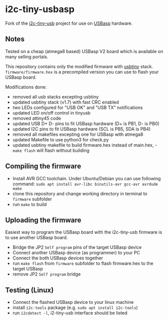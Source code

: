 # i2c-tiny-usbasp

Fork of the [i2c-tiny-usb](https://github.com/harbaum/I2C-Tiny-USB) project for use on [USBasp](https://www.fischl.de/usbasp/) hardware.

## Notes

Tested on a cheap (atmega8 based) USBasp V2 board which is available on many selling portals.

This repository contains only the modified firmware with [usbtiny](https://dicks.home.xs4all.nl/avr/usbtiny/) stack.
`firmware/firmware.hex` is a precompiled version you can use to flash your USBasp board.

Modifications done:
- removed all usb stacks excepting usbtiny
- updated usbtiny stack (v1.7) with fast CRC enabled
- two LEDs configured for "USB OK" and "USB TX" notifications
- updated LED on/off control in tinyusb
- removed attiny45 code
- updated USB D+ D- pins to fit USBasp hardware (D+ is PB1, D- is PB0)
- updated I2C pins to fit USBasp hardware (SCL is PB5, SDA is PB4)
- removed all makefiles excepting one for USBasp with atmega8
- updated Makefile to use python3 for check.py
- updated usbtiny makefile to build firmware.hex instead of main.hex, - `make flash` will flash without building

## Compiling the firmware

- Install AVR GCC toolchain. Under Ubuntu/Debian you can use following command: `sudo apt install avr-libc binutils-avr gcc-avr avrdude make`
- clone this repository and change working directory in terminal to `firmware` subfolder
- run `make` to build

## Uploading the firmware

Easiest way to program the USBasp board with the i2c-tiny-usb firmware is to use another USBasp board.

- Bridge the JP2 `Self program` pins of the target USBasp device
- Connect another USBasp device (as programmer) to your PC
- Connect the both USBasp devices together
- run `make flash` from `firmware` subfolder to flash firmware.hex to the target USBasp
- remove JP2 `Self program` bridge

[](images/connection.png)

## Testing (Linux)

- Connect the flashed USBasp device to your linux machine
- install `i2c-tools` package (e.g. `sudo apt install i2c-tools`)
- run `i2cdetect -l`, i2-tiny-usb interface should be listed

[](images/i2cdetect.png)
